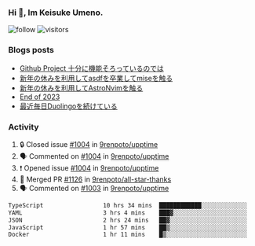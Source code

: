 ### Hi 👋, Im Keisuke Umeno.

<!--
**9renpoto/9renpoto** is a ✨ _special_ ✨ repository because its `README.md` (this file) appears on your GitHub profile.

Here are some ideas to get you started:

- 🔭 I’m currently working on ...
- 🌱 I’m currently learning ...
- 👯 I’m looking to collaborate on ...
- 🤔 I’m looking for help with ...
- 💬 Ask me about ...
- 📫 How to reach me: ...
- 😄 Pronouns: ...
- ⚡ Fun fact: ...
-->

![follow](https://img.shields.io/github/followers/9renpoto?label=Follow&style=social)
![visitors](https://komarev.com/ghpvc/?username=9renpoto&label=Profile%20views&color=0e75b6&style=flat)

### Blogs posts

<!-- BLOG-POST-LIST:START -->
- [Github Project 十分に機能そろっているのでは](https://9renpoto.win/entry/2024/01/14/gh-projects)
- [新年の休みを利用してasdfを卒業してmiseを触る](https://9renpoto.win/entry/2024/01/07/mise)
- [新年の休みを利用してAstroNvimを触る](https://9renpoto.win/entry/2024/01/03/new-year-holidays)
- [End of 2023](https://9renpoto.win/entry/2023/12/31/end)
- [最近毎日Duolingoを続けている](https://9renpoto.win/entry/2023/12/05/duolingo)
<!-- BLOG-POST-LIST:END -->

### Activity

<!--START_SECTION:activity-->
1. 🔒 Closed issue [#1004](https://github.com/9renpoto/upptime/issues/1004) in [9renpoto/upptime](https://github.com/9renpoto/upptime)
2. 🗣 Commented on [#1004](https://github.com/9renpoto/upptime/issues/1004#issuecomment-1891223280) in [9renpoto/upptime](https://github.com/9renpoto/upptime)
3. ❗ Opened issue [#1004](https://github.com/9renpoto/upptime/issues/1004) in [9renpoto/upptime](https://github.com/9renpoto/upptime)
4. 🎉 Merged PR [#1126](https://github.com/9renpoto/all-star-thanks/pull/1126) in [9renpoto/all-star-thanks](https://github.com/9renpoto/all-star-thanks)
5. 🗣 Commented on [#1003](https://github.com/9renpoto/upptime/issues/1003#issuecomment-1891102392) in [9renpoto/upptime](https://github.com/9renpoto/upptime)
<!--END_SECTION:activity-->

<!--START_SECTION:waka-->

```txt
TypeScript                 10 hrs 34 mins  ████████████░░░░░░░░░░░░░   48.62 %
YAML                       3 hrs 4 mins    ███▓░░░░░░░░░░░░░░░░░░░░░   14.15 %
JSON                       2 hrs 24 mins   ██▓░░░░░░░░░░░░░░░░░░░░░░   11.11 %
JavaScript                 1 hr 57 mins    ██▒░░░░░░░░░░░░░░░░░░░░░░   09.04 %
Docker                     1 hr 11 mins    █▒░░░░░░░░░░░░░░░░░░░░░░░   05.49 %
```

<!--END_SECTION:waka-->
